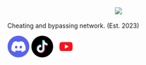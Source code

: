 <div align="center">
  <img width="800" src="https://github.com/SuperNova-Network/.github/blob/main/profile/SuperNova?raw=true">
</div>
<p>Cheating and bypassing network. (Est. 2023)</p>

<div style="margin: 10;">
  <a href="https://discord.com/invite/cjQy7MDVyb"><img height="50" src="https://github.com/SuperNova-Network/.github/blob/main/profile/DiscordCircle.png?raw=true"></a> <a href="https://www.tiktok.com/@supernova_network?is_from_webapp=1&sender_device=pc"><img height="50" src="https://github.com/SuperNova-Network/.github/blob/main/profile/TiktokCircle.png?raw=true"></a> <a href="https://www.youtube.com/@ItsAlphax"><img height="50" src="https://github.com/SuperNova-Network/.github/blob/main/profile/YoutubCircle.png?raw=true"></a>
</div>
